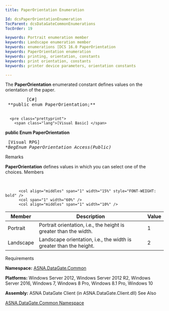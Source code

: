 ```yaml
---
title: PaperOrientation Enumeration

Id: dcsPaperOrientationEnumeration
TocParent: dcsDataGateCommonEnumerations
TocOrder: 19

keywords: Portrait enumeration member
keywords: Landscape enumeration member
keywords: enumerations [DCS 16.0 PaperOrientation
keywords: PaperOrientation enumeration
keywords: printing, orientation, constants
keywords: print orientation, constants
keywords: printer device parameters, orientation constants

---
```


The <span> **PaperOrientation** </span> enumerated constant defines values on the orientation of the paper. 
<pre class="prettyprint">
        <span class="lang">[C#]</span>
 **public enum PaperOrientation;** 
      </pre>
      <pre class="prettyprint">
        <span class="lang">[Visual Basic] </span>
 **public Enum PaperOrientation** 
      </pre>
      <pre class="prettyprint">
        <span class="lang">[Visual RPG]</span>
 **BegEnum PaperOrientation Access(*Public)** 
      </pre>

Remarks

**PaperOrientation** defines values in which you can select one of the choices. 
Members

<br />


          <col align="middles" span="1" width="15%" style="FONT-WEIGHT: bold" />
          <col span="1" width="60%" />
          <col align="middles" span="1" width="10%" />

| Member | Description | Value |
| ---- | ---- | ---- |
| Portrait | Portrait orientation, i.e., the height is greater than the width. | 1 |
| Landscape | Landscape orientation, i.e., the width is greater than the height. | 2 |



Requirements

**Namespace:** [ASNA.DataGate.Common](datagate-common-namespace.html) 

**Platforms:** Windows Server 2012, Windows Server 2012 R2, Windows Server 2016, Windows 7, Windows 8 Pro, Windows 8.1 Pro, Windows 10

**Assembly:** ASNA DataGate Client (in ASNA.DataGate.Client.dll)
See Also

[ASNA.DataGate.Common Namespace](datagate-common-namespace.html)


